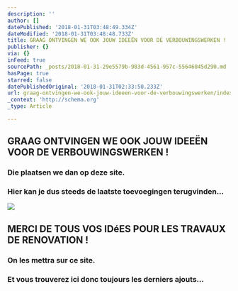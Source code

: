```yaml
---
description: ''
author: []
datePublished: '2018-01-31T03:48:49.334Z'
dateModified: '2018-01-31T03:48:48.733Z'
title: GRAAG ONTVINGEN WE OOK JOUW IDEEËN VOOR DE VERBOUWINGSWERKEN !
publisher: {}
via: {}
inFeed: true
sourcePath: _posts/2018-01-31-29e5579b-983d-4561-957c-55646045d290.md
hasPage: true
starred: false
datePublishedOriginal: '2018-01-31T02:33:50.233Z'
url: graag-ontvingen-we-ook-jouw-ideeen-voor-de-verbouwingswerken/index.html
_context: 'http://schema.org'
_type: Article

---
```

## GRAAG ONTVINGEN WE OOK JOUW IDEEËN VOOR DE VERBOUWINGSWERKEN !

### Die plaatsen we dan op deze site.

### Hier kan je dus steeds de laatste toevoegingen terugvinden...
![](https://the-grid-user-content.s3-us-west-2.amazonaws.com/5e78fe9d-bb56-429c-bd81-6d7067bff88a.jpg)

## MERCI DE TOUS VOS IDéES POUR LES TRAVAUX DE RENOVATION !

### On les mettra sur ce site.

### Et vous trouverez ici donc toujours les derniers ajouts...